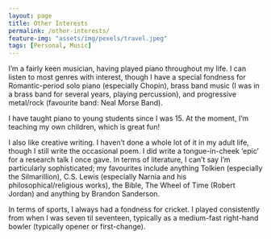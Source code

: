 ```yaml
---
layout: page
title: Other Interests
permalink: /other-interests/
feature-img: "assets/img/pexels/travel.jpeg"
tags: [Personal, Music]
---
```


I’m a fairly keen musician, having played piano throughout my life. I can listen to most
genres with interest, though I have a special fondness for Romantic-period solo piano 
(especially Chopin), brass band music (I was in a brass band for several years, playing 
percussion), and progressive metal/rock (favourite band: Neal Morse Band).

I have taught piano to young students since I was 15. At the moment, I’m teaching my own 
children, which is great fun!

I also like creative writing. I haven’t done a whole lot of it in my adult life, though 
I still write the occasional poem. I did write a tongue-in-cheek ‘epic’ for a research 
talk I once gave. In terms of literature, I can’t say I’m particularly sophisticated; my 
favourites include anything Tolkien (especially the Silmarillion), C.S. Lewis (especially 
Narnia and his philosophical/religious works), the Bible, The Wheel of Time (Robert Jordan) 
and anything by Brandon Sanderson.

In terms of sports, I always had a fondness for cricket. I played consistently from when 
I was seven til seventeen, typically as a medium-fast right-hand bowler (typically opener 
or first-change). 
